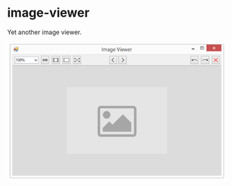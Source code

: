 # image-viewer
Yet another image viewer.

![screenshot of the software](https://raw.githubusercontent.com/akinuri/image-viewer/master/screenshot.jpg)
